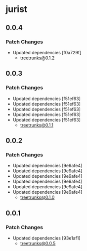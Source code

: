 # jurist

## 0.0.4

### Patch Changes

- Updated dependencies [f0a729f]
  - treetrunks@0.1.2

## 0.0.3

### Patch Changes

- Updated dependencies [f51ef63]
- Updated dependencies [f51ef63]
- Updated dependencies [f51ef63]
- Updated dependencies [f51ef63]
- Updated dependencies [f51ef63]
  - treetrunks@0.1.1

## 0.0.2

### Patch Changes

- Updated dependencies [9e9afe4]
- Updated dependencies [9e9afe4]
- Updated dependencies [9e9afe4]
- Updated dependencies [9e9afe4]
- Updated dependencies [9e9afe4]
- Updated dependencies [9e9afe4]
  - treetrunks@0.1.0

## 0.0.1

### Patch Changes

- Updated dependencies [93e1af1]
  - treetrunks@0.0.5
